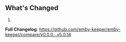 ## What's Changed

1.

**Full Changelog**: https://github.com/emby-keeper/emby-keeper/compare/v0.0.0...v5.0.14
